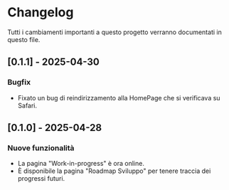 # Changelog

Tutti i cambiamenti importanti a questo progetto verranno documentati in questo file.

## [0.1.1] - 2025-04-30
### Bugfix
- Fixato un bug di reindirizzamento alla HomePage che si verificava su Safari.

## [0.1.0] - 2025-04-28
### Nuove funzionalità
- La pagina "Work-in-progress" è ora online.
- È disponibile la pagina "Roadmap Sviluppo" per tenere traccia dei progressi futuri.
